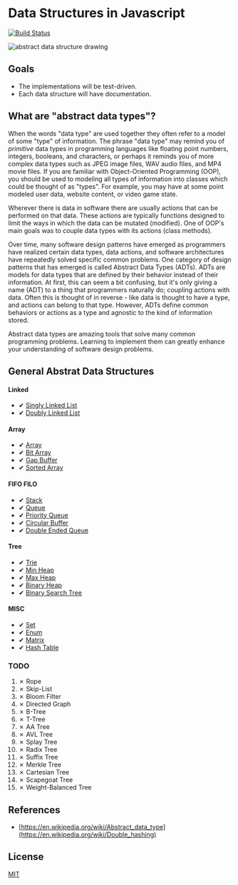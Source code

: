 # Data Structures in Javascript
[![Build Status](https://travis-ci.org/slugbyte/data-structures.svg?branch=master)](https://travis-ci.org/slugbyte/data-structures)

![abstract data structure drawing](https://github.com/slugbyte/data-structures/raw/master/assets/data-structures-header.png)


## Goals
* The implementations will be test-driven.
* Each data structure will have documentation. 

## What are "abstract data types"?
When the words "data type" are used together they often refer to a model of some "type" of information. The phrase "data type" may remind you of _primitive_ data types in programming languages like floating point numbers, integers, booleans, and characters, or perhaps it reminds you of more complex data types such as JPEG image files, WAV audio files, and MP4 movie files. If you are familiar with Object-Oriented Programming (OOP), you should be used to modeling all types of information into classes which could be thought of as "types". For example, you may have at some point modeled user data, website content, or video game state.   

Wherever there is data in software there are usually actions that can be performed on that data. These actions are typically functions designed to limit the ways in which the data can be mutated (modified). One of OOP's main goals was to couple data types with its actions (class methods).  
 
Over time, many software design patterns have emerged as programmers have realized certain data types, data actions, and software architectures have repeatedly solved specific common problems. One category of design patterns that has emerged is called Abstract Data Types (ADTs). ADTs are models for data types that are defined by their behavior instead of their information. At first, this can seem a bit confusing, but it's only giving a name (ADT) to a thing that programmers naturally do; coupling actions with data. Often this is thought of in reverse - like data is thought to have a type, and actions can belong to that type. However, ADTs define common behaviors or actions as a type and agnostic to the kind of information stored.

Abstract data types are amazing tools that solve many common programming problems. Learning to implement them can greatly enhance your understanding of software design problems. 

## General Abstrat Data Structures
#### Linked 
* ✔︎ [Singly Linked List](./src/singly-linked-list)
* ✔︎ [Doubly Linked List](./src/doubly-linked-list)

#### Array 
* ✔︎ [Array](./src/array)
* ✔︎ [Bit Array](./src/bit-array)
* ✔︎ [Gap Buffer](./src/gap-buffer)
* ✔︎ [Sorted Array](./src/sorted-array)

#### FIFO FILO
* ✔︎ [Stack](./src/stack)
* ✔︎ [Queue](./src/queue)
* ✔︎ [Priority Queue](./src/priority-queue)
* ✔︎ [Circular Buffer](./src/circular-buffer)
* ✔︎ [Double Ended Queue](./src/double-ended-queue)
#### Tree
* ✔︎ [Trie](./src/trie)
* ✔︎ [Min Heap](./src/min-heap)
* ✔︎ [Max Heap](./src/max-heap)
* ✔︎ [Binary Heap](./src/binary-heap)
* ✔︎ [Binary Search Tree](./src/binary-search-tree)

#### MISC
* ✔︎ [Set](./src/set)
* ✔︎ [Enum](./src/enum)
* ✔︎ [Matrix](./src/matrix)
* ✔︎ [Hash Table](./src/hash-table)

### TODO

1. ✗ Rope
1. ✗ Skip-List
1. ✗ Bloom Filter
1. ✗ Directed Graph 
1. ✗ B-Tree
1. ✗ T-Tree
1. ✗ AA Tree
1. ✗ AVL Tree
1. ✗ Splay Tree
1. ✗ Radix Tree
1. ✗ Suffix Tree
1. ✗ Merkle Tree
1. ✗ Cartesian Tree
1. ✗ Scapegoat Tree
1. ✗ Weight-Balanced Tree

## References
* [https://en.wikipedia.org/wiki/Abstract_data_type](https://en.wikipedia.org/wiki/Double_hashing)

## License 
[MIT](https://github.com/slugbyte/data-structures/blob/master/LICENSE.md)
